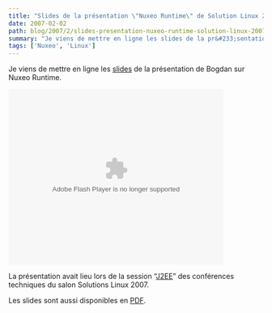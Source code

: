 ```yaml
---
title: "Slides de la présentation \"Nuxeo Runtime\" de Solution Linux 2007 en ligne"
date: 2007-02-02
path: blog/2007/2/slides-presentation-nuxeo-runtime-solution-linux-2007-ligne
summary: "Je viens de mettre en ligne les slides de la pr&#233;sentation de Bogdan sur Nuxeo Runtime."
tags: ['Nuxeo', 'Linux']
---
```


Je viens de mettre en ligne les <a href="http://www.slideshare.net/sfermigier/nuxeo-runtime-solutions-linux-2007-version-francaise/">slides</a> de la pr&#233;sentation de Bogdan sur Nuxeo Runtime.

<object type="application/x-shockwave-flash" data="https://s3.amazonaws.com:443/slideshare/ssplayer.swf?id=21536&amp;doc=nuxeo-runtime-solutions-linux-2007-version-francaise-19822" width="425" height="348"><param name="movie" value="https://s3.amazonaws.com:443/slideshare/ssplayer.swf?id=21536&amp;doc=nuxeo-runtime-solutions-linux-2007-version-francaise-19822"></object>

La pr&#233;sentation avait lieu lors de la session &#8220;<a href="http://www.solutionslinux.fr/fr/conferences_detail.php?id_conference=95">J2EE</a>&#8221; des conf&#233;rences techniques du salon Solutions Linux 2007.

Les slides sont aussi disponibles en <a href="/assets/pdf/NXRuntime-SolutionsLinux.pdf">PDF</a>.

